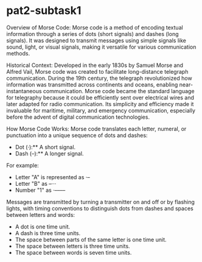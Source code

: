 # pat2-subtask1

Overview of Morse Code:
Morse code is a method of encoding textual information through a series of dots (short signals) and dashes (long signals). It was designed to transmit messages using simple signals like sound, light, or visual signals, making it versatile for various communication methods.

Historical Context:
Developed in the early 1830s by Samuel Morse and Alfred Vail, Morse code was created to facilitate long-distance telegraph communication. During the 19th century, the telegraph revolutionized how information was transmitted across continents and oceans, enabling near-instantaneous communication. Morse code became the standard language for telegraphy because it could be efficiently sent over electrical wires and later adapted for radio communication. Its simplicity and efficiency made it invaluable for maritime, military, and emergency communication, especially before the advent of digital communication technologies.

How Morse Code Works:
Morse code translates each letter, numeral, or punctuation into a unique sequence of dots and dashes:

- Dot (·):** A short signal.
- Dash (–):** A longer signal.

For example:
- Letter "A" is represented as ·–
- Letter "B" as –···
- Number "1" as ·––––

Messages are transmitted by turning a transmitter on and off or by flashing lights, with timing conventions to distinguish dots from dashes and spaces between letters and words:

- A dot is one time unit.
- A dash is three time units.
- The space between parts of the same letter is one time unit.
- The space between letters is three time units.
- The space between words is seven time units.

